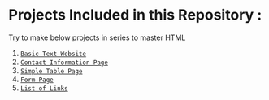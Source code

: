 <h1>Projects Included in this Repository :</h1>
<p>Try to make below projects in series to master HTML</p>
<ol>
  <li>
    <code><a href="https://github.com/lakshayhasija13/100_HTML_Projects/tree/2e2572345b24fac93a0814f5138de7910cd25db9/Basic%20Text%20Website%3A" taregt="_blank">Basic Text Website</a></code>
  </li>
  <li>
    <code><a href="https://github.com/lakshayhasija13/100_HTML_Projects/tree/9f3fd450eca6f5c4ec3c28729af19f2c1a52ce85/Contact%20Information%20Page">Contact Information Page</a></code>
  </li>
  <li>
    <code><a href="https://github.com/lakshayhasija13/100_HTML_Projects/tree/5d58a8a2f9ee4f272393af60dba1d2305770e299/Simple%20Table%20Page">Simple Table Page</a></code>
  </li>
  <li>
    <code><a href="https://github.com/lakshayhasija13/100_HTML_Projects/tree/5e571c4bd160d8e56bfa6324980a8c7e073b0c6b/Form%20Page">Form Page</a></code>
  </li>
  <li>
    <code><a href="">List of Links</a></code>
  </li>
</ol>
